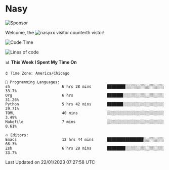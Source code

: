 # Nasy

<!--
<p align="center">
<img height="200" src="https://github-readme-stats.vercel.app/api?username=nasyxx&count_private=true&show_icons=true&theme=dracula&include_all_commits=true"/>
<img height="200" src="https://github-readme-stats.vercel.app/api/top-langs/?username=nasyxx&theme=dracula&hide=html,jupyter+notebook&count_private=true&show_icons=true"/>
</p>

  
----------------
-->

![Sponsor](https://img.shields.io/static/v1.svg?label=Sponsor&message=%E2%9D%A4&logo=GitHub&style=flat&color=pink)
 
Welcome, the ![nasyxx visitor counter](https://count.getloli.com/get/@nasyxx?theme=rule34)th vistor!
 
<!--START_SECTION:waka-->
![Code Time](http://img.shields.io/badge/Code%20Time-3%2C123%20hrs%2053%20mins-blue)

![Lines of code](https://img.shields.io/badge/From%20Hello%20World%20I%27ve%20Written-5%20Million%20lines%20of%20code-blue)

📊 **This Week I Spent My Time On** 

```text
⌚︎ Time Zone: America/Chicago

💬 Programming Languages: 
sh                       6 hrs 28 mins       ████████░░░░░░░░░░░░░░░░░   33.7% 
Org                      6 hrs               ███████░░░░░░░░░░░░░░░░░░   31.26% 
Python                   5 hrs 42 mins       ███████░░░░░░░░░░░░░░░░░░   29.71% 
TOML                     40 mins             ░░░░░░░░░░░░░░░░░░░░░░░░░   3.49% 
Makefile                 7 mins              ░░░░░░░░░░░░░░░░░░░░░░░░░   0.61%

🔥 Editors: 
Emacs                    12 hrs 44 mins      ████████████████░░░░░░░░░   66.3% 
Zsh                      6 hrs 28 mins       ████████░░░░░░░░░░░░░░░░░   33.7%

```


 Last Updated on 22/01/2023 07:27:58 UTC
<!--END_SECTION:waka-->

<!-- ![visitors](https://visitor-badge.laobi.icu/badge?page_id=nasyxx.nasyxx) -->
